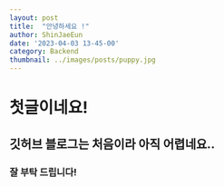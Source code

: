 ```yaml
---
layout: post
title:  "안녕하세요 !"
author: ShinJaeEun
date: '2023-04-03 13-45-00'
category: Backend
thumbnail: ../images/posts/puppy.jpg
---
```


# 첫글이네요!
## 깃허브 블로그는 처음이라 아직 어렵네요..
### 잘 부탁 드립니다!
